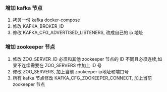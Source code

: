 ### 增加 kafka 节点

1. 拷贝一份 kafka docker-compose
2. 修改 KAFKA_BROKER_ID
3. 修改 KAFKA_CFG_ADVERTISED_LISTENERS, 改成自己的 ip 地址

### 增加 zookeeper 节点

1. 修改 ZOO_SERVER_ID 必须和其他 zookeeper 节点的 ID 不同且必须连续,如果不连续需要在 ZOO_SERVERS 中加上 ID 号
2. 修改 ZOO_SERVERS, 加上当前 zookeeper ip地址和端口号
3. 所有 kafka 节点修改 KAFKA_CFG_ZOOKEEPER_CONNECT, 加上当前 zookeeper 节点

